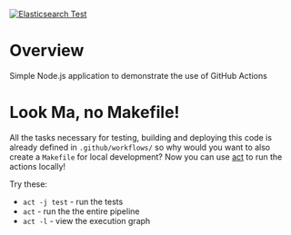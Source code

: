[![Elasticsearch Test](https://github.com/Laabe/github-actions/actions/workflows/ci.yml/badge.svg?branch=develop)](https://github.com/Laabe/github-actions/actions/workflows/ci.yml/badge.svg?event=push)

# Overview
Simple Node.js application to demonstrate the use of GitHub Actions

# Look Ma, no Makefile!
All the tasks necessary for testing, building and deploying this code is already defined in `.github/workflows/` so why would you want to also create a `Makefile` for local development?  Now you can use [act](https://github.com/nektos/act) to run the actions locally!

Try these:

* `act -j test` - run the tests
* `act` - run the the entire pipeline
* `act -l` - view the execution graph

